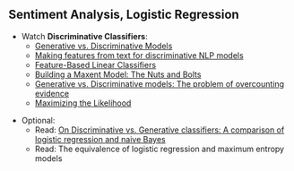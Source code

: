 Sentiment Analysis, Logistic Regression
----
+ Watch __Discriminative Classifiers__:
    - [Generative vs. Discriminative Models](https://class.coursera.org/nlp/lecture/38)
    - [Making features from text for discriminative NLP models](https://class.coursera.org/nlp/lecture/48)
    - [Feature-Based Linear Classifiers](https://class.coursera.org/nlp/lecture/51)
    - [Building a Maxent Model: The Nuts and Bolts](https://class.coursera.org/nlp/lecture/53)
    - [Generative vs. Discriminative models: The problem of overcounting evidence](https://class.coursera.org/nlp/lecture/131)
    - [Maximizing the Likelihood](https://class.coursera.org/nlp/lecture/134) 
- Optional:
    - Read: [On Discriminative vs. Generative classifiers: A comparison of logistic regression and naive Bayes](http://papers.nips.cc/paper/2020-on-discriminative-vs-generative-classifiers-a-comparison-of-logistic-regression-and-naive-bayes.pdf)
    - Read: The equivalence of logistic regression and maximum entropy models